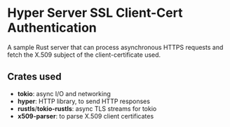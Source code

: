 # Hyper Server SSL Client-Cert Authentication

A sample Rust server that can process asynchronous HTTPS requests
and fetch the X.509 subject of the client-certificate used.

## Crates used

* **tokio**: async I/O and networking
* **hyper**: HTTP library, to send HTTP responses
* **rustls**/**tokio-rustls**: async TLS streams for tokio
* **x509-parser**: to parse X.509 client certificates
